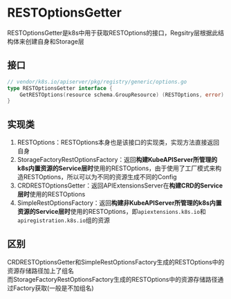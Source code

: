 # RESTOptionsGetter
RESTOptionsGetter是k8s中用于获取RESTOptions的接口，Regsitry层根据此结构体来创建自身和Storage层

## 接口
```go
// vendor/k8s.io/apiserver/pkg/registry/generic/options.go
type RESTOptionsGetter interface {
	GetRESTOptions(resource schema.GroupResource) (RESTOptions, error)
}
```

## 实现类
1. RESTOptions：RESTOptions本身也是该接口的实现类，实现方法直接返回自身
2. StorageFactoryRestOptionsFactory：返回**构建KubeAPIServer所管理的k8s内置资源的Service层时**使用的RESTOptions，由于使用了工厂模式来构造RESTOptions，所以可以为不同的资源生成不同的Config
3. CRDRESTOptionsGetter：返回APIExtensionsServer在**构建CRD的Service层时**使用的RESTOptions
4. SimpleRestOptionsFactory：返回**构建非KubeAPIServer所管理的k8s内置资源的Service层时**使用的RESTOptions，即`apiextensions.k8s.io`和`apiregistration.k8s.io`组的资源

## 区别
CRDRESTOptionsGetter和SimpleRestOptionsFactory生成的RESTOptions中的资源存储路径加上了组名  
而StorageFactoryRestOptionsFactory生成的RESTOptions中的资源存储路径通过Factory获取(一般是不加组名)